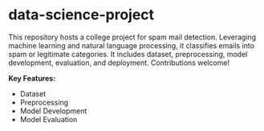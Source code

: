# data-science-project
This repository hosts a college project for spam mail detection. Leveraging machine learning and natural language processing, it classifies emails into spam or legitimate categories. It includes dataset, preprocessing, model development, evaluation, and deployment. Contributions welcome!

**Key Features:**
- Dataset
- Preprocessing
- Model Development
- Model Evaluation
